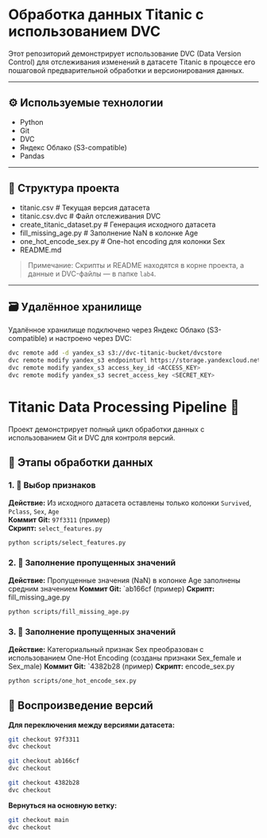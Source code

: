 # Обработка данных Titanic с использованием DVC

Этот репозиторий демонстрирует использование DVC (Data Version Control) для отслеживания изменений в датасете Titanic в процессе его пошаговой предварительной обработки и версионирования данных.

---

## ⚙️ Используемые технологии

- Python  
- Git  
- DVC  
- Яндекс Облако (S3-compatible)  
- Pandas  

---

## 📂 Структура проекта

- titanic.csv # Текущая версия датасета 
- titanic.csv.dvc # Файл отслеживания DVC
- create_titanic_dataset.py # Генерация исходного датасета
- fill_missing_age.py # Заполнение NaN в колонке Age
- one_hot_encode_sex.py # One-hot encoding для колонки Sex
- README.md


> Примечание: Скрипты и README находятся в корне проекта, а данные и DVC-файлы — в папке `lab4`.

---

## 🗃️ Удалённое хранилище

Удалённое хранилище подключено через Яндекс Облако (S3-compatible) и настроено через DVC:

```bash
dvc remote add -d yandex_s3 s3://dvc-titanic-bucket/dvcstore
dvc remote modify yandex_s3 endpointurl https://storage.yandexcloud.net
dvc remote modify yandex_s3 access_key_id <ACCESS_KEY>
dvc remote modify yandex_s3 secret_access_key <SECRET_KEY>
```

# Titanic Data Processing Pipeline 🚢

Проект демонстрирует полный цикл обработки данных с использованием Git и DVC для контроля версий.

## 🔄 Этапы обработки данных

### 1. 🎯 Выбор признаков
**Действие:** Из исходного датасета оставлены только колонки `Survived`, `Pclass`, `Sex`, `Age`  
**Коммит Git:** `97f3311` (пример)  
**Скрипт:** `select_features.py`

```bash
python scripts/select_features.py
```

### 2. 🧼 Заполнение пропущенных значений
**Действие:** Пропущенные значения (NaN) в колонке Age заполнены средним значением
**Коммит Git:** `ab166cf (пример)
**Скрипт:** fill_missing_age.py

```bash
python scripts/fill_missing_age.py
```

### 3. 🧼 Заполнение пропущенных значений
**Действие:** Категориальный признак Sex преобразован с использованием One-Hot Encoding (созданы признаки Sex_female и Sex_male)
**Коммит Git:** `4382b28 (пример)
**Скрипт:** encode_sex.py

```bash
python scripts/one_hot_encode_sex.py
```

## 🔄 Воспроизведение версий
**Для переключения между версиями датасета:**

```bash
git checkout 97f3311
dvc checkout
```

```bash
git checkout ab166cf
dvc checkout
```

```bash
git checkout 4382b28
dvc checkout
```

**Вернуться на основную ветку:**

```bash
git checkout main
dvc checkout
```
